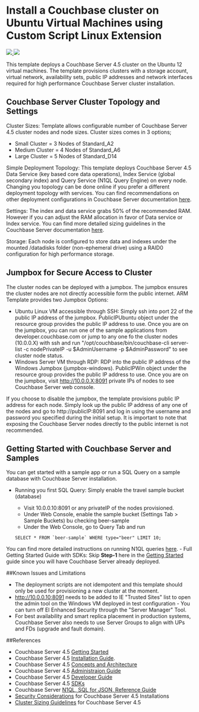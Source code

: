 # Install a Couchbase cluster on Ubuntu Virtual Machines using Custom Script Linux Extension

<a href="https://portal.azure.com/#create/Microsoft.Template/uri/https%3A%2F%2Fraw.githubusercontent.com%2FAzure%2Fazure-quickstart-templates%2Fmaster%2Fcouchbase-on-ubuntu%2Fazuredeploy.json" target="_blank">
    <img src="http://azuredeploy.net/deploybutton.png"/>
</a>
<a href="http://armviz.io/#/?load=https%3A%2F%2Fraw.githubusercontent.com%2FAzure%2Fazure-quickstart-templates%2Fmaster%2Fcouchbase-on-ubuntu%2Fazuredeploy.json" target="_blank">
    <img src="http://armviz.io/visualizebutton.png"/>
</a>

This template deploys a Couchbase Server 4.5 cluster on the Ubuntu 12 virtual machines. The template provisions clusters with a storage account, virtual network, availability sets, public IP addresses and network interfaces required for high performance Couchbase Server cluster installation.

Couchbase Server Cluster Topology and Settings
----------------------------------------------
Cluster Sizes: Template allows configurable number of Couchbase Server 4.5 cluster nodes and node sizes. Cluster sizes comes in 3 options;
- Small Cluster = 3 Nodes of Standard_A2
- Medium Cluster  = 4 Nodes of Standard_A6
- Large Cluster = 5 Nodes of Standard_D14

Simple Deployment Topology: This template deploys Couchbase Server 4.5 Data Service (key based core data operations), Index Service (global secondary index) and Query Service (N1QL Query Engine) on every node. Changing you topology can be done online if you prefer a different deployment topology with services. You can find recommendations on other deployment configurations in Couchbase Server documentation [here](http://developer.couchbase.com/documentation/server/4.5/clustersetup/services-mds.html).

Settings: The index and data service grabs 50% of the recommended RAM. However if you can adjust the RAM allocation in favor of Data service or Index service. You can find more detailed sizing guidelines in the Couchbase Server documentation [here](http://developer.couchbase.com/documentation/server/4.5/install/sizing-general.html). 

Storage: Each node is configured to store data and indexes under the mounted /datadisks folder (non-ephemeral drive) using a RAID0 configuration for high performance storage. 

Jumpbox for Secure Access to Cluster
------------------------------------
The cluster nodes can be deployed with a jumpbox. The jumpbox ensures the cluster nodes are not directly accessible form the public internet. ARM Template provides two Jumpbox Options: 
- Ubuntu Linux VM accessible through SSH: Simply ssh into port 22 of the public IP address of the jumpbox. PublicIPUbuntu object under the resource group provides the public IP address to use. Once you are on the jumpbox, you can run one of the sample applications from developer.couchbase.com or jump to any one fo the cluster nodes (10.0.0.X) with ssh and run "/opt/couchbase/bin/couchbase-cli server-list -c nodePrivateIP -u $AdminUsername -p $AdminPassword" to see cluster node status. 
- Windows Server VM through RDP: RDP into the public IP address of the Windows Jumpbox (jumpbox-windows). PublicIPWin object under the resource group provides the public IP address to use. Once you are on the jumpbox, visit http://10.0.0.X:8091 private IPs of nodes to see Couchbase Server web console.

If you choose to disable the jumpbox, the template provisions public IP address for each node. Simply look up the public IP address of any one of the nodes and go to http://publicIP:8091 and log in using the  username and password you specified during the initial setup. It is important to note that exposing the Couchbase Server nodes directly to the public internet is not recommended. 

Getting Started with Couchbase Server and Samples
-------------------------------------------------
You can get started with a sample app or run a SQL Query on a sample database with Couchbase Server installation. 
- Running you first SQL Query: Simply enable the travel sample bucket (database) 
    - Visit 10.0.0.10:8091 or any privateIP of the nodes provisioned.
    - Under Web Console, enable the sample bucket (Settings Tab > Sample Buckets) bu checking beer-sample
    - Under the Web Console, go to Query Tab and run 
    
    ```SELECT * FROM `beer-sample` WHERE type="beer" LIMIT 10;``` 
    
You can find more detailed instructions on running N1QL queries [here](http://developer.couchbase.com/documentation/server/4.5/getting-started/first-n1ql-query.html#first-n1ql).
    - Full Getting Started Guide with SDKs: Skip **Step-1** here in the [Getting Started](http://www.couchbase.com/get-started-developing-nosql) guide since you will have Couchbase Server already deployed.

##Known Issues and Limitations
- The deployment scripts are not idempotent and this template should only be used for provisioning a new cluster at the moment.
- http://10.0.0.10:8091 needs to be added to IE "Trusted Sites" list to open the admin tool on the Windows VM deployed in test configuration - You can turn off EI Enhanced Security through the "Server Manager" Tool.
- For best availability and smart replica placement in production systems, Couchbase Server also needs to use Server Groups to align with UPs and FDs (upgrade and fault domain).


##References
- Couchbase Server 4.5 [Getting Started](http://developer.couchbase.com/documentation/server/4.5/getting-started/index.html)
- Couchbase Server 4.5 [Installation Guide](http://developer.couchbase.com/documentation/server/4.5/install/installation-guide-intro.html). 
- Couchbase Server 4.5 [Concepts and Architecture](http://developer.couchbase.com/documentation/server/4.5/concepts/concepts-intro.html)
- Couchbase Server 4.5 [Administraion Guide](http://developer.couchbase.com/documentation/server/4.5/admin/admin-intro.html)
- Couchbase Server 4.5 [Developer Guide](http://developer.couchbase.com/documentation/server/4.5/developer-guide/intro.html)
- Couchbase Server 4.5 [SDKs](http://developer.couchbase.com/documentation/server/4.5/sdks/intro.html)
- Couchbase Server [N1QL, SQL for JSON, Reference Guide](http://developer.couchbase.com/documentation/server/4.5/n1ql/n1ql-language-reference/index.html)
- [Security Considerations](http://developer.couchbase.com/documentation/server/4.5/install/install-security-bp.html) for Couchbase Server 4.5 Installations
- [Cluster Sizing Guidelines](http://developer.couchbase.com/documentation/server/4.5/install/sizing-general.html) for Couchbase Server 4.5


